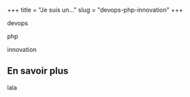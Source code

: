 +++
title = "Je suis un..."
slug = "devops-php-innovation"
+++


devops

php

innovation

## En savoir plus

lala
